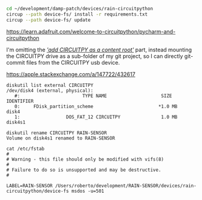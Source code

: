 

```bash
cd ~/development/damp-patch/devices/rain-circuitpython
circup --path device-fs/ install -r requirements.txt
circup --path device-fs/ update
```


https://learn.adafruit.com/welcome-to-circuitpython/pycharm-and-circuitpython

I'm omitting the
[_'add CIRCUITPY as a content root'_](https://learn.adafruit.com/welcome-to-circuitpython/pycharm-and-circuitpython#creating-a-project-on-a-computers-file-system-3105042-4)
part, instead mounting the CIRCUITPY drive as a sub-folder of my git project, so I can directly git-commit files
from the CIRCUITPY usb device.

https://apple.stackexchange.com/a/147722/432617

```commandline
diskutil list external CIRCUITPY
/dev/disk4 (external, physical):
   #:                       TYPE NAME                    SIZE       IDENTIFIER
   0:     FDisk_partition_scheme                        *1.0 MB     disk4
   1:                 DOS_FAT_12 CIRCUITPY               1.0 MB     disk4s1
```

```commandline
diskutil rename CIRCUITPY RAIN-SENSOR
Volume on disk4s1 renamed to RAIN-SENSOR
```

```commandline
cat /etc/fstab
#
# Warning - this file should only be modified with vifs(8)
#
# Failure to do so is unsupported and may be destructive.
#

LABEL=RAIN-SENSOR /Users/roberto/development/RAIN-SENSOR/devices/rain-circuitpython/device-fs msdos -u=501
```
